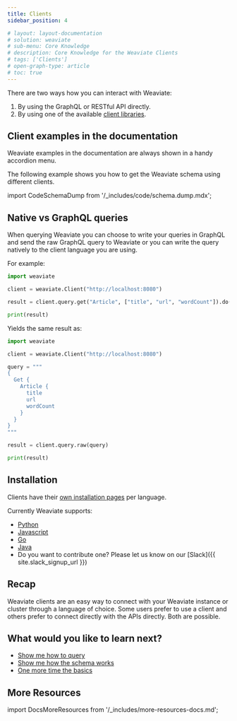 ```yaml
---
title: Clients
sidebar_position: 4

# layout: layout-documentation
# solution: weaviate
# sub-menu: Core Knowledge
# description: Core Knowledge for the Weaviate Clients
# tags: ['Clients']
# open-graph-type: article
# toc: true
---
```


There are two ways how you can interact with Weaviate:

1. By using the GraphQL or RESTful API directly.
2. By using one of the available [client libraries](../installation/client-libraries.md).

## Client examples in the documentation

Weaviate examples in the documentation are always shown in a handy accordion menu.

The following example shows you how to get the Weaviate schema using different clients.

import CodeSchemaDump from '/_includes/code/schema.dump.mdx';

<CodeSchemaDump />

## Native vs GraphQL queries

When querying Weaviate you can choose to write your queries in GraphQL and send the raw GraphQL query to Weaviate or you can write the query natively to the client language you are using.

For example:

```python
import weaviate

client = weaviate.Client("http://localhost:8080")

result = client.query.get("Article", ["title", "url", "wordCount"]).do()

print(result)
```

Yields the same result as:

```python
import weaviate

client = weaviate.Client("http://localhost:8080")

query = """
{
  Get {
    Article {
      title
      url
      wordCount
    }
  }
}
"""

result = client.query.raw(query)

print(result)
```

## Installation

Clients have their [own installation pages](/docs/weaviate/references/client-libraries/index.md) per language.

Currently Weaviate supports:

- [Python](/docs/weaviate/references/client-libraries/python.md)
- [Javascript](/docs/weaviate/references/client-libraries/javascript.md)
- [Go](/docs/weaviate/references/client-libraries/go.md)
- [Java](/docs/weaviate/references/client-libraries/java.md)
- Do you want to contribute one? Please let us know on our [Slack]({{ site.slack_signup_url }})

## Recap

Weaviate clients are an easy way to connect with your Weaviate instance or cluster through a language of choice. Some users prefer to use a client and others prefer to connect directly with the APIs directly. Both are possible.

## What would you like to learn next?

- [Show me how to query](../getting-started/query.md)
- [Show me how the schema works](/docs/weaviate/getting-started/schema.md)
- [One more time the basics](./basics.md)

## More Resources

import DocsMoreResources from '/_includes/more-resources-docs.md';

<DocsMoreResources />
